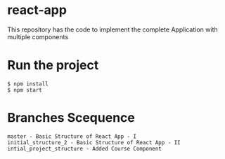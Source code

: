 # react-app
This repository has the code to implement the complete Application with multiple components

# Run the project
```
$ npm install
$ npm start 
```


# Branches Scequence
```
master - Basic Structure of React App - I
initial_structure_2 - Basic Structure of React App - II
intial_project_structure - Added Course Component
```
